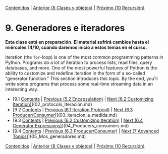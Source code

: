 [Contenidos](../Contenidos.md) \| [Anterior (8 Clases y objetos)](../08_OOP/00_Resumen.md) \| [Próximo (10 Recursión)](../10_Recursion/00_Resumen.md)

# 9. Generadores e iteradores
**Esta clase está en preparación.**
**El material sufrirá cambios hasta el miércoles 14/10, cuando daremos inicio a estos temas en el curso.**

Iteration (the `for`-loop) is one of the most common programming
patterns in Python.  Programs do a lot of iteration to process lists,
read files, query databases, and more.  One of the most powerful
features of Python is the ability to customize and redefine iteration
in the form of a so-called "generator function."  This section
introduces this topic.  By the end, you'll write some programs that
process some real-time streaming data in an interesting way.




* [9.1 [Contents](../Contents.md) \| [Previous (5.2 Encapsulation)](../05_Object_model/02_Classes_encapsulation.md) \| [Next (6.2 Customizing Iteration)](02_Customizing_iteration.md)](02_protocolo_Iteracion.md)
* [9.2 [Contents](../Contents.md) \| [Previous (6.1 Iteration Protocol)](01_Iteration_protocol.md) \| [Next (6.3 Producer/Consumer)](03_Producers_consumers.md)](03_iteracion_a_medida.md)
* [9.3 [Contents](../Contents.md) \| [Previous (6.2 Customizing Iteration)](02_Customizing_iteration.md) \| [Next (6.4 Generator Expressions)](04_More_generators.md)](04_Producers_consumers.md)
* [9.4 [Contents](../Contents.md) \| [Previous (6.3 Producer/Consumer)](03_Producers_consumers.md) \| [Next (7 Advanced Topics)](../07_Advanced_Topics/00_Overview.md)](05_Mos_generadores.md)


[Contenidos](../Contenidos.md) \| [Anterior (8 Clases y objetos)](../08_OOP/00_Resumen.md) \| [Próximo (10 Recursión)](../10_Recursion/00_Resumen.md)
